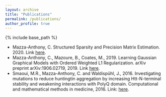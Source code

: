 ```yaml
---
layout: archive
title: "Publications"
permalink: /publications/
author_profile: true
---
```


{% include base_path %}
* Mazza-Anthony, C. Structured Sparsity and Precision Matrix Estimation. 2020. Link <u><a href="https://cmazzaanthony.github.io/files/thesis_codymazzaanthony.pdf">here</a></u>.
* Mazza-Anthony, C., Mazoure, B., Coates, M., 2019. Learning Gaussian Graphical Models with Ordered Weighted L1 Regularization. arXiv preprint arXiv:1906.02719, 2019. Link <u><a href="https://cmazzaanthony.github.io/files/1906.02719.pdf">here</a></u>.
* Smaoui, M.R., Mazza-Anthony, C. and Waldispühl, J., 2016. Investigating mutations to reduce huntingtin aggregation by increasing Htt-N-terminal stability and weakening interactions with PolyQ domain. Computational and mathematical methods in medicine, 2016. Link: <u><a href="https://cmazzaanthony.github.io/files/HuntingtinPaper.pdf">here</a></u>.
 
